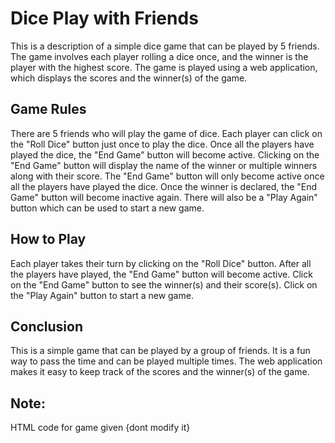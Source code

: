 # Dice Play with Friends
This is a description of a simple dice game that can be played by 5 friends. The game involves each player rolling a dice once, and the winner is the player with the highest score. The game is played using a web application, which displays the scores and the winner(s) of the game.

## Game Rules
There are 5 friends who will play the game of dice.
Each player can click on the "Roll Dice" button just once to play the dice.
Once all the players have played the dice, the "End Game" button will become active.
Clicking on the "End Game" button will display the name of the winner or multiple winners along with their score.
The "End Game" button will only become active once all the players have played the dice.
Once the winner is declared, the "End Game" button will become inactive again.
There will also be a "Play Again" button which can be used to start a new game.
## How to Play
Each player takes their turn by clicking on the "Roll Dice" button.
After all the players have played, the "End Game" button will become active.
Click on the "End Game" button to see the winner(s) and their score(s).
Click on the "Play Again" button to start a new game.
## Conclusion
This is a simple game that can be played by a group of friends. It is a fun way to pass the time and can be played multiple times. The web application makes it easy to keep track of the scores and the winner(s) of the game.

## Note:

HTML code for game given {dont modify it}